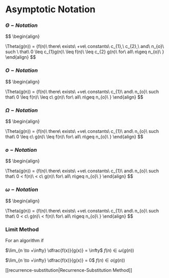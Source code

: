 # Asymptotic Notation

### $\Theta\ -\ Notation$
$$
\begin{align}

\Theta(g(n)) = \{f(n)\ there\ exists\ +ve\ constants\ c_{1},\ c_{2},\ and\ n_{o}\ such \\
that\ 0 \leq c_{1}g(n)\ \leq f(n)\ \leq c_{2} g(n)\ for\ all\ n\geq n_{o}\ \}
\end{align}
$$

### $O-Notation$

$$
\begin{align}

\Theta(g(n)) = \{f(n)\ there\ exists\ +ve\ constants\ c_{1}\ and\ n_{o}\\ such\
that\ 0  \leq f(n)\ \leq c\ g(n)\ for\ all\ n\geq n_{o}\ \}
\end{align}
$$

### $\Omega - Notation$
$$
\begin{align}

\Theta(g(n)) = \{f(n)\ there\ exists\ +ve\ constants\ c_{1}\ and\ n_{o}\\ such\
that\ 0  \leq c\ g(n)\ \leq f(n)\ for\ all\ n\geq n_{o}\ \}
\end{align}
$$

### $o - Notation$
$$
\begin{align}

\Theta(g(n)) = \{f(n)\ there\ exists\ +ve\ constants\ c_{1}\ and\ n_{o}\\ such\
that\ 0  < f(n)\ < c\ g(n)\ for\ all\ n\geq n_{o}\ \}
\end{align}
$$

### $\omega - Notation$
$$
\begin{align}

\Theta(g(n)) = \{f(n)\ there\ exists\ +ve\ constants\ c_{1}\ and\ n_{o}\\ such\
that\ 0  < c\ g(n)\ < f(n)\ for\ all\ n\geq n_{o}\ \}
\end{align}
$$
### Limit Method

For an algorithm if  

$\lim_{n \to +\infty} \dfrac{f(x)}{g(x)} = \infty$     $f(n) \in \omega(g(n))$

$\lim_{n \to +\infty} \dfrac{f(x)}{g(x)} = 0$     $f(n) \in o(g(n))$



[[recurrence-substitution|Recurrence-Substitution Method]]
